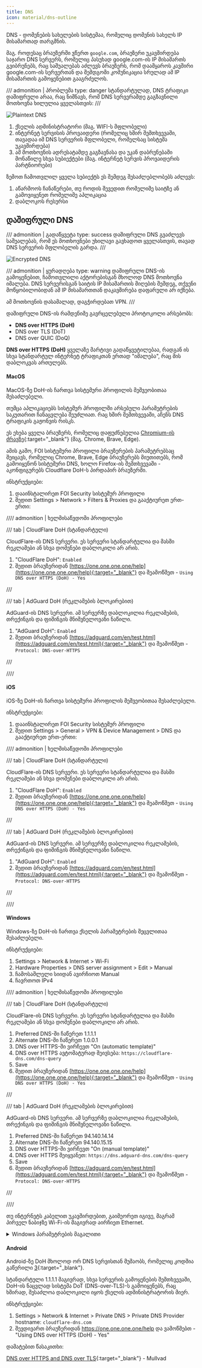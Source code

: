 ```yaml
---
title: DNS
icon: material/dns-outline
---
```


DNS - დომენების სახელების სისტემაა, რომელიც დომენის სახელს IP მისამართად თარგმნის.

მაგ. როდესაც ბრაუზერში ვწერთ `google.com`, ბრაუზერი უკავშირდება საჯარო DNS სერვერს,
რომელიც პასუხად google.com-ის IP მისამართს გვიბრუნებს, რაც საშუალებას აძლევს ბრაუზერს, რომ დაამყაროს
კავშირი google.com-ის სერვერთან და შემდგომი კომუნიკაცია სრულად ამ IP მისამართის გამოყენებით გააგრძელოს.

/// admonition | პრობლემა
    type: danger
სტანდარტულად, DNS ტრაფიკი დაშიფრული არაა, რაც ნიშნავს, რომ DNS სერვერამდე გაგზავნილი მოთხოვნა ხილულია ყველასთვის:
///

![Plaintext DNS](../assets/img/dns/diagram-plaintext.png)

1. ქსელის ადმინისტრატორი (მაგ. WIFI-ს მფლობელი)
2. ინტერნეტ სერვისის პროვაიდერი (რომელიც ხშირ შემთხვევაში, თავადაა იმ DNS სერვერის მფლობელი, რომელსაც სისტემა უკავშირდება)
3. ამ მოთხოვნის ადრესატამდე გაგზავნასა და უკან დაბრუნებაში მონაწილე სხვა სუბიექტები (მაგ. ინტერნეტ სერვის პროვაიდერის პარტნიორები)

ზემოთ ჩამოთვლილ ყველა სუბიექტს ეს შემდეგ შესაძლებლობებს აძლევს:

1. აწარმოოს ჩანაწერები, თუ როდის შევედით რომელიმე საიტზე ან გამოვიყენეთ რომელიმე აპლიკაცია
2. დაბლოკოს რესურსი


## დაშიფრული DNS

/// admonition | გადაწყვეტა
    type: success
დაშიფრული DNS გვაძლევს საშუალებას, რომ ეს მოთხოვნები უხილავი გავხადოთ ყველასთვის, თავად DNS სერვერის მფლობელის გარდა.
///

![Encrypted DNS](../assets/img/dns/diagram-encrypted.png)

/// admonition | ყურადღება
    type: warning
დაშიფრული DNS-ის გამოყენებით, ჩამოთვლილი აქტორებისგან მხოლოდ DNS მოთხოვნა იმალება.
DNS სერვერისგან საიტის IP მისამართის მიღების შემდეგ, თქვენი მოწყობილობიდან 
ამ IP მისამართთან დაკავშირება დაფარული არ იქნება. 

ამ მოთხოვნის დასამალად, დაგჭირდებათ VPN.
///

დაშიფრული DNS-ის რამდენიმე გავრცელებული პროტოკოლი არსებობს:

- **DNS over HTTPS (DoH)**
- DNS over TLS (DoT)
- DNS over QUIC (DoQ)

**DNS over HTTPS (DoH)** ყველაზე მარტივი გადაწყვეტილებაა, რადგან ის სხვა სტანდარტულ ინტერნეტ ტრაფიკთან ერთად "იმალება",
რაც მის დაბლოკვას ართულებს.

#### MacOS

MacOS-ზე DoH-ის ჩართვა სისტემური პროფილის მეშვეობითაა შესაძლებელი.

თუმცა აპლიკაციებს სისტემურ პროფილში არსებული პარამეტრების საკუთარით ჩანაცვლება შეუძლიათ.
რაც ხშირ შემთხვევაში, აჩენს DNS ტრაფიკის გაჟონვის რისკს.

ეს ეხება ყველა ბრაუზერს, რომელიც დაფუძნებულია [Chromium-ის ძრავზე][1]{:target="_blank"} (მაგ. Chrome, Brave, Edge).

ამის გამო, FOI სისტემური პროფილი ბრაუზერების პარამეტრებსაც შეიცავს, რომელიც Chrome, Brave, Edge
ბრაუზერებს მიუთითებს, რომ გამოიყენონ სისტემური DNS, ხოლო Firefox-ის შემთხვევაში - აკონფიგურებს 
Cloudflare DoH-ს პირდაპირ ბრაუზერში.

ინსტრუქციები:

1. დააინსტალირეთ FOI Security სისტემურ პროფილი
2. შედით Settings > Network > Filters & Proxies და გააქტიურეთ ერთ-ერთი:
    
//// admonition | ხელმისაწვდომი პროფილები

/// tab | CloudFlare DoH (სტანდარტული)

CloudFlare-ის DNS სერვერი. ეს სერვერი სტანდარტულია და მასში რეკლამები ან სხვა დომენები დაბლოკილი არ არის.

1. "CloudFlare DoH": `Enabled`
2. შედით ბრაუზერიდან [https://one.one.one.one/help](https://one.one.one.one/help){:target="_blank"} და შეამოწმეთ - `Using DNS over HTTPS (DoH) - Yes`

///

/// tab | AdGuard DoH (რეკლამების ბლოკირებით)

AdGuard-ის DNS სერვერი. ამ სერვერზე დაბლოკილია რეკლამების, თრექინგის და ფიშინგის მნიშვნელოვანი ნაწილი.

1. "AdGuard DoH": `Enabled`
2. შედით ბრაუზერიდან [https://adguard.com/en/test.html](https://adguard.com/en/test.html){:target="_blank"} და შეამოწმეთ - `Protocol: DNS-over-HTTPS`

///

////

#### iOS

iOS-ზე DoH-ის ჩართვა სისტემური პროფილის მეშვეობითაა შესაძლებელი.

ინსტრუქციები:

1. დააინსტალირეთ FOI Security სისტემურ პროფილი
2. შედით Settings > General > VPN & Device Management > DNS და გააქტიურეთ ერთ-ერთი:
    
//// admonition | ხელმისაწვდომი პროფილები

/// tab | CloudFlare DoH (სტანდარტული)

CloudFlare-ის DNS სერვერი. ეს სერვერი სტანდარტულია და მასში რეკლამები ან სხვა დომენები დაბლოკილი არ არის.

1. "CloudFlare DoH": `Enabled`
2. შედით ბრაუზერიდან [https://one.one.one.one/help](https://one.one.one.one/help){:target="_blank"} და შეამოწმეთ - `Using DNS over HTTPS (DoH) - Yes`

///

/// tab | AdGuard DoH (რეკლამების ბლოკირებით)

AdGuard-ის DNS სერვერი. ამ სერვერზე დაბლოკილია რეკლამების, თრექინგის და ფიშინგის მნიშვნელოვანი ნაწილი.

1. "AdGuard DoH": `Enabled`
2. შედით ბრაუზერიდან [https://adguard.com/en/test.html](https://adguard.com/en/test.html){:target="_blank"} და შეამოწმეთ - `Protocol: DNS-over-HTTPS`

///

////

#### Windows

Windows-ზე DoH-ის ჩართვა ქსელის პარამეტრების შეცვლითაა შესაძლებელი.

ინსტრუქციები:

1. Settings > Network & Internet > Wi-Fi
2. Hardware Properties > DNS server assignment > Edit > Manual
3. ჩამოსაშლელი სიიდან ავირჩიოთ Manual
4. ჩავრთოთ IPv4

//// admonition | ხელმისაწვდომი პროფილები

/// tab | CloudFlare DoH (სტანდარტული)

CloudFlare-ის DNS სერვერი. ეს სერვერი სტანდარტულია და მასში რეკლამები ან სხვა დომენები დაბლოკილი არ არის.

1. Preferred DNS-ში ჩაწერეთ 1.1.1.1
2. Alternate DNS-ში ჩაწერეთ 1.0.0.1
3. DNS over HTTPS-ში ვირჩევთ "On (automatic template)"
4. DNS over HTTPS ავტომატურად შეივსება:  `https://cloudflare-dns.com/dns-query`
5. Save
6. შედით ბრაუზერიდან [https://one.one.one.one/help](https://one.one.one.one/help){:target="_blank"} და შეამოწმეთ - `Using DNS over HTTPS (DoH) - Yes`

///

/// tab | AdGuard DoH (რეკლამების ბლოკირებით)

AdGuard-ის DNS სერვერი. ამ სერვერზე დაბლოკილია რეკლამების, თრექინგის და ფიშინგის მნიშვნელოვანი ნაწილი.

1. Preferred DNS-ში ჩაწერეთ 94.140.14.14
2. Alternate DNS-ში ჩაწერეთ 94.140.15.15
3. DNS over HTTPS-ში ვირჩევთ "On (manual template)"
4. DNS over HTTPS შეიყვანეთ:  `https://dns.adguard-dns.com/dns-query`
5. Save
6. შედით ბრაუზერიდან [https://adguard.com/en/test.html](https://adguard.com/en/test.html){:target="_blank"} და შეამოწმეთ - `Protocol: DNS-over-HTTPS`

///

////

თუ ინტერნეტს კაბელით უკავშირდებით, გაიმეორეთ იგივე, მაგრამ პირველ ნაბიჯზე Wi-Fi-ის მაგივრად აირჩიეთ
Ethernet.


<details>
<summary>Windows პარამეტრების მაგალითი</summary>
<img src="/assets/img/dns/win-doh.png" alt="win-doh.png" width="100%">
</details>

#### Android

Android-ზე DoH მხოლოდ ორ DNS სერვისთან მუშაობს, რომელიც კოდშია გაწერილი [3]{:target="_blank"}.

სტანდარტული 1.1.1.1 მაგივრად, სხვა სერვერის გამოყენების შემთხვევაში, DoH-ის ნაცვლად სისტემა
DoT (DNS-over-TLS)-ს გამოიყენებს, რაც ხშირად, შესაძლოა დაბლოკილი იყოს ქსელის ადმინისტრატორის მიერ.

ინსტრუქციები:

1. Settings > Network & Internet > Private DNS > Private DNS Provider hostname: `cloudflare-dns.com`
2. შევდივართ ბრაუზერიდან https://one.one.one.one/help და ვამოწმებთ - "Using DNS over HTTPS (DoH) - Yes"

დამატებით წასაკითხი:

[DNS over HTTPS and DNS over TLS][2]{:target="_blank"} - Mullvad

[1]: https://issues.chromium.org/issues/40875115
[2]: https://mullvad.net/en/help/dns-over-https-and-dns-over-tls
[3]: https://cs.android.com/android/platform/superproject/main/+/d1462525f5e223dea2783b7f653ffa0a41ad8245:packages/modules/DnsResolver/PrivateDnsConfiguration.h;l=261

